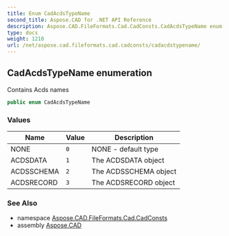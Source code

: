 ```yaml
---
title: Enum CadAcdsTypeName
second_title: Aspose.CAD for .NET API Reference
description: Aspose.CAD.FileFormats.Cad.CadConsts.CadAcdsTypeName enum. Contains Acds names
type: docs
weight: 1210
url: /net/aspose.cad.fileformats.cad.cadconsts/cadacdstypename/
---
```

## CadAcdsTypeName enumeration

Contains Acds names

```csharp
public enum CadAcdsTypeName
```

### Values

| Name | Value | Description |
| --- | --- | --- |
| NONE | `0` | NONE - default type |
| ACDSDATA | `1` | The ACDSDATA object |
| ACDSSCHEMA | `2` | The ACDSSCHEMA object |
| ACDSRECORD | `3` | The ACDSRECORD object |

### See Also

* namespace [Aspose.CAD.FileFormats.Cad.CadConsts](../../aspose.cad.fileformats.cad.cadconsts/)
* assembly [Aspose.CAD](../../)


